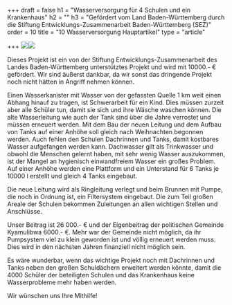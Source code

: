 +++
draft = false
h1 = "Wasserversorgung für 4 Schulen und ein Krankenhaus"
h2 = ""
h3 = "Gefördert vom Land Baden-Württemberg durch die Stiftung Entwicklungs-Zusammenarbeit Baden-Württemberg (SEZ)"
order = 10
title = "10 Wasserversorgung Hauptartikel"
type = "article"

+++
![](/uploads/logo_staatsministerium_bw.jpg)![](/uploads/logo_sez_m.jpeg)

Dieses Projekt ist ein von der Stiftung Entwicklungs-Zusammenarbeit des Landes Baden-Württemberg unterstütztes Projekt und wird mit 10000.- € gefördert. Wir sind äußerst dankbar, da wir sonst das dringende Projekt noch nicht hätten in Angriff nehmen können.

Einen Wasserkanister mit Wasser von der gefassten Quelle 1 km weit einen Abhang hinauf zu tragen, ist Schwerarbeit für ein Kind. Dies müssen zurzeit aber alle Schüler tun, damit sie sich und ihre Wäsche waschen können. Die alte Wasserleitung wie auch der Tank sind über die Jahre verrostet und müssen erneuert werden. Mit dem Bau der neuen Leitung und dem Aufbau von Tanks auf einer Anhöhe soll gleich nach Weihnachten begonnen werden. Auch fehlen den Schulen Dachrinnen und Tanks, damit kostbares Wasser aufgefangen werden kann. Dachwasser gilt als Trinkwasser und obwohl die Menschen gelernt haben, mit sehr wenig Wasser auszukommen, ist der Mangel an hygienisch einwandfreiem Wasser ein großes Problem. Auf einer Anhöhe werden eine Plattform und ein Unterstand für 6 Tanks je 10000 l erstellt und gleich 4 Tanks eingebaut. 

Die neue Leitung wird als Ringleitung verlegt und beim Brunnen mit Pumpe, die noch in Ordnung ist, ein Filtersystem eingebaut. Die zum Teil großen Areale der Schulen bekommen Zuleitungen an allen wichtigen Stellen und Anschlüsse.

Unser Beitrag ist 26 000.- € und der Eigenbeitrag der politischen Gemeinde Kyamulibwa 6000.- €. Mehr war der Gemeinde nicht möglich, da ihr Pumpsystem viel zu klein geworden ist und völlig erneuert werden muss. Dies wird in den nächsten Jahren finanziell nicht möglich sein.

Es wäre wunderbar, wenn das wichtige Projekt noch mit Dachrinnen und Tanks neben den großen Schuldächern erweitert werden könnte, damit die 4000 Schüler der beteiligten Schulen und das Krankenhaus keine Wasserprobleme mehr haben werden.

Wir wünschen uns Ihre Mithilfe!